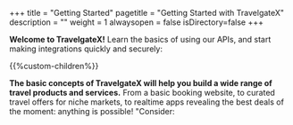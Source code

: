 +++
title = "Getting Started"
pagetitle = "Getting Started with TravelgateX"
description = ""
weight = 1
alwaysopen = false
isDirectory=false
+++

**Welcome to TravelgateX!** Learn the basics of using our APIs, and start making integrations quickly and securely:

{{%custom-children%}}



<p><strong>The basic concepts of TravelgateX will help you build a wide range of travel products and services.</strong> 
From a basic booking website, to curated travel offers for niche markets, to realtime apps revealing the best deals of the moment: anything is possible! "Consider:
  </p>